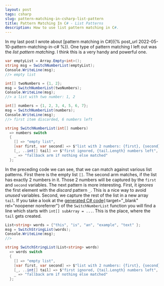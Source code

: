 ```yaml
---
layout: post
tags: csharp
slug: pattern-matching-in-csharp-list-pattern
title: Pattern Matching In C# - List Patterns
description: How to use list pattern matching in C#.
---
```


In my last post I wrote about [pattern matching in C#]({% post_url 2022-05-10-pattern-matching-in-c# %}). One type of pattern matching I left out was the _list pattern matching_. I think this is a very handy and powerful one.

```csharp
var emptyList = Array.Empty<int>();
string msg = SwitchNumberList(emptyList);
Console.WriteLine(msg);
//> empty list

int[] twoNumbers = {1, 2};
msg = SwitchNumberList(twoNumbers);
Console.WriteLine(msg);
//> a list with two number: 1, 2

int[] numbers = {1, 2, 3, 4, 5, 6, 7};
msg = SwitchNumberList(numbers);
Console.WriteLine(msg);
//> first item discarded, 6 numbers left

string SwitchNumberList(int[] numbers)
  => numbers switch
  {
    [] => "empty list",
    [var first, var second] => $"list with 2 numbers: {first}, {second}",
    [_, ..int[] tail] => $"first ignored, {tail.Length} numbers left",
    _ => "fallback arm if nothing else matched"
  };
```

In the preceding code we can see, that we can match against various list patterns. First there is the empty list `[]`. The second arm matches, if the list has exactly 2 numbers in it. Those 2 numbers will be captured by the `first` and `second` variables.
The next pattern is more interesting. First, it _ignores_ the first element with the _discard_ pattern `_`. This is a nice way to avoid _unused_ variables. Second, we capture the rest of the list in a new array `tail`. If you take a look at the [generated C# code](https://sharplab.io/#v2:EYLgtghglgdgNAExAagD4AECMAGABAZQHcoAXAYwAsA5AVzGAFMAnAGSgGcSAKWEgbQC6uGHUZN2ASgCwAKFzzcAXgB8w0c3a52xchVkLcAb30GFgpaoBEDMAAcSAT1wAbDiUtwTp3HwBuEJlwAMyhxEjhcf0D2BjIAexgEIRVcABJLV05cHQpcACZcUht2ECMQsIBfCMMY+MSKjy9TPgB9CIA6dt5zEmhnZNV08qyoAHMYOKYGBGreqGd2lgYYUZIKCrV6DRcGIPdPOW9cFotcSyCIZ2dgCDIAa1wAsEKg4Ti12FHcSF1pyyaKgBuIA){:target="\_blank" rel="noopener noreferrer"} of the `SwitchNumberList` function you will find a line which starts with `int[] subArray = ...`. This is the place, where the `tail` gets created.

```csharp
List<string> words = {"this", "is", "an", "example", "text" };
msg = SwitchStringList(words);
Console.WriteLine(msg);
//>

string SwitchStringList(List<string> words)
  => words switch
  {
    [] => "empty list",
    [var first, var second] => $"list with 2 numbers: {first}, {second}",
    [_, ..int[] tail] => $"first ignored, {tail.Length} numbers left",
    _ => "fallback arm if nothing else matched"
  };
```
